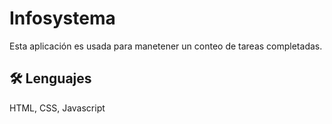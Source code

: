
# Infosystema

Esta aplicación es usada para manetener un conteo de tareas completadas.




## 🛠 Lenguajes
HTML, CSS, Javascript

